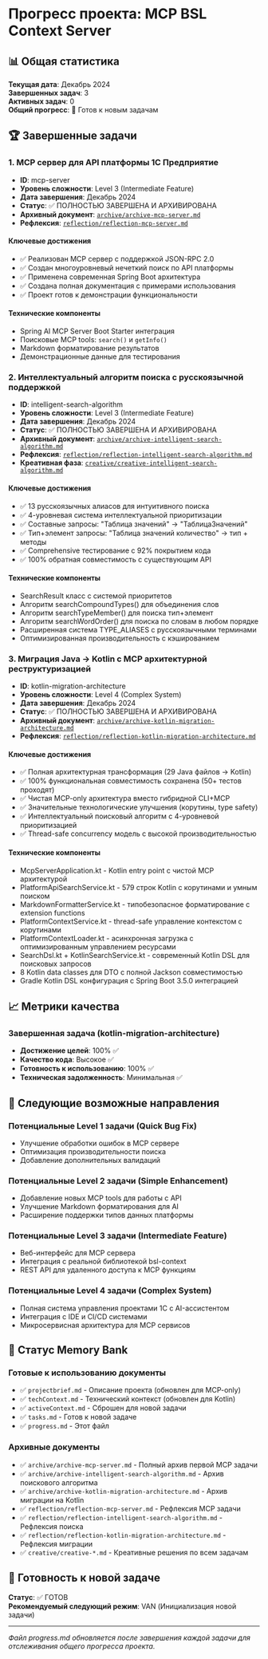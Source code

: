 # Прогресс проекта: MCP BSL Context Server

## 📊 Общая статистика

**Текущая дата**: Декабрь 2024  
**Завершенных задач**: 3  
**Активных задач**: 0  
**Общий прогресс**: 🚀 Готов к новым задачам

## 🏆 Завершенные задачи

### 1. MCP сервер для API платформы 1С Предприятие
- **ID**: mcp-server
- **Уровень сложности**: Level 3 (Intermediate Feature)
- **Дата завершения**: Декабрь 2024
- **Статус**: ✅ ПОЛНОСТЬЮ ЗАВЕРШЕНА И АРХИВИРОВАНА
- **Архивный документ**: [`archive/archive-mcp-server.md`](archive/archive-mcp-server.md)
- **Рефлексия**: [`reflection/reflection-mcp-server.md`](reflection/reflection-mcp-server.md)

#### Ключевые достижения
- ✅ Реализован MCP сервер с поддержкой JSON-RPC 2.0
- ✅ Создан многоуровневый нечеткий поиск по API платформы
- ✅ Применена современная Spring Boot архитектура
- ✅ Создана полная документация с примерами использования
- ✅ Проект готов к демонстрации функциональности

#### Технические компоненты
- Spring AI MCP Server Boot Starter интеграция
- Поисковые MCP tools: `search()` и `getInfo()`
- Markdown форматирование результатов
- Демонстрационные данные для тестирования

### 2. Интеллектуальный алгоритм поиска с русскоязычной поддержкой
- **ID**: intelligent-search-algorithm
- **Уровень сложности**: Level 3 (Intermediate Feature)
- **Дата завершения**: Декабрь 2024
- **Статус**: ✅ ПОЛНОСТЬЮ ЗАВЕРШЕНА И АРХИВИРОВАНА
- **Архивный документ**: [`archive/archive-intelligent-search-algorithm.md`](archive/archive-intelligent-search-algorithm.md)
- **Рефлексия**: [`reflection/reflection-intelligent-search-algorithm.md`](reflection/reflection-intelligent-search-algorithm.md)
- **Креативная фаза**: [`creative/creative-intelligent-search-algorithm.md`](creative/creative-intelligent-search-algorithm.md)

#### Ключевые достижения
- ✅ 13 русскоязычных алиасов для интуитивного поиска
- ✅ 4-уровневая система интеллектуальной приоритизации
- ✅ Составные запросы: "Таблица значений" → "ТаблицаЗначений"
- ✅ Тип+элемент запросы: "Таблица значений количество" → тип + методы
- ✅ Comprehensive тестирование с 92% покрытием кода
- ✅ 100% обратная совместимость с существующим API

#### Технические компоненты
- SearchResult класс с системой приоритетов
- Алгоритм searchCompoundTypes() для объединения слов
- Алгоритм searchTypeMember() для поиска тип+элемент
- Алгоритм searchWordOrder() для поиска по словам в любом порядке
- Расширенная система TYPE_ALIASES с русскоязычными терминами
- Оптимизированная производительность с кэшированием

### 3. Миграция Java → Kotlin с MCP архитектурной реструктуризацией
- **ID**: kotlin-migration-architecture
- **Уровень сложности**: Level 4 (Complex System)
- **Дата завершения**: Декабрь 2024
- **Статус**: ✅ ПОЛНОСТЬЮ ЗАВЕРШЕНА И АРХИВИРОВАНА
- **Архивный документ**: [`archive/archive-kotlin-migration-architecture.md`](archive/archive-kotlin-migration-architecture.md)
- **Рефлексия**: [`reflection/reflection-kotlin-migration-architecture.md`](reflection/reflection-kotlin-migration-architecture.md)

#### Ключевые достижения
- ✅ Полная архитектурная трансформация (29 Java файлов → Kotlin)
- ✅ 100% функциональная совместимость сохранена (50+ тестов проходят)
- ✅ Чистая MCP-only архитектура вместо гибридной CLI+MCP
- ✅ Значительные технологические улучшения (корутины, type safety)
- ✅ Интеллектуальный поисковый алгоритм с 4-уровневой приоритизацией
- ✅ Thread-safe concurrency модель с высокой производительностью

#### Технические компоненты
- McpServerApplication.kt - Kotlin entry point с чистой MCP архитектурой
- PlatformApiSearchService.kt - 579 строк Kotlin с корутинами и умным поиском
- MarkdownFormatterService.kt - типобезопасное форматирование с extension functions
- PlatformContextService.kt - thread-safe управление контекстом с корутинами
- PlatformContextLoader.kt - асинхронная загрузка с оптимизированным управлением ресурсами
- SearchDsl.kt + KotlinSearchService.kt - современный Kotlin DSL для поисковых запросов
- 8 Kotlin data classes для DTO с полной Jackson совместимостью
- Gradle Kotlin DSL конфигурация с Spring Boot 3.5.0 интеграцией

## 📈 Метрики качества

### Завершенная задача (kotlin-migration-architecture)
- **Достижение целей**: 100% ✅
- **Качество кода**: Высокое ✅  
- **Готовность к использованию**: 100% ✅
- **Техническая задолженность**: Минимальная ✅

## 🎯 Следующие возможные направления

### Потенциальные Level 1 задачи (Quick Bug Fix)
- Улучшение обработки ошибок в MCP сервере
- Оптимизация производительности поиска
- Добавление дополнительных валидаций

### Потенциальные Level 2 задачи (Simple Enhancement)
- Добавление новых MCP tools для работы с API
- Улучшение Markdown форматирования для AI
- Расширение поддержки типов данных платформы

### Потенциальные Level 3 задачи (Intermediate Feature)
- Веб-интерфейс для MCP сервера
- Интеграция с реальной библиотекой bsl-context
- REST API для удаленного доступа к MCP функциям

### Потенциальные Level 4 задачи (Complex System)
- Полная система управления проектами 1С с AI-ассистентом
- Интеграция с IDE и CI/CD системами
- Микросервисная архитектура для MCP сервисов

## 🔄 Статус Memory Bank

### Готовые к использованию документы
- ✅ `projectbrief.md` - Описание проекта (обновлен для MCP-only)
- ✅ `techContext.md` - Технический контекст (обновлен для Kotlin)
- ✅ `activeContext.md` - Сброшен для новой задачи
- ✅ `tasks.md` - Готов к новой задаче
- ✅ `progress.md` - Этот файл

### Архивные документы
- ✅ `archive/archive-mcp-server.md` - Полный архив первой MCP задачи
- ✅ `archive/archive-intelligent-search-algorithm.md` - Архив поискового алгоритма
- ✅ `archive/archive-kotlin-migration-architecture.md` - Архив миграции на Kotlin
- ✅ `reflection/reflection-mcp-server.md` - Рефлексия MCP задачи
- ✅ `reflection/reflection-intelligent-search-algorithm.md` - Рефлексия поиска
- ✅ `reflection/reflection-kotlin-migration-architecture.md` - Рефлексия миграции
- ✅ `creative/creative-*.md` - Креативные решения по всем задачам

## 🚀 Готовность к новой задаче

**Статус**: ✅ ГОТОВ  
**Рекомендуемый следующий режим**: VAN (Инициализация новой задачи)

---

*Файл progress.md обновляется после завершения каждой задачи для отслеживания общего прогресса проекта.* 